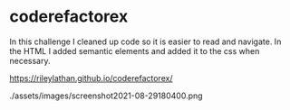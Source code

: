 # coderefactorex

In this challenge I cleaned up code so it is easier to read and navigate. In the HTML I added semantic elements and added it to the css when necessary.


https://rileylathan.github.io/coderefactorex/

./assets/images/screenshot2021-08-29180400.png